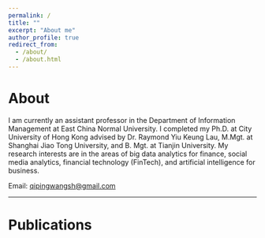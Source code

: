 ```yaml
---
permalink: /
title: ""
excerpt: "About me"
author_profile: true
redirect_from: 
  - /about/
  - /about.html
---
```


About
======
I am currently an assistant professor in the Department of Information Management at East China Normal University. I completed my Ph.D. at City University of Hong Kong advised by Dr. Raymond Yiu Keung Lau, M.Mgt. at Shanghai Jiao Tong University, and B. Mgt. at Tianjin University. My research interests are in the areas of big data analytics for finance, social media analytics, financial technology (FinTech), and artificial intelligence for business.


Email: qipingwangsh@gmail.com


******

Publications 
======
